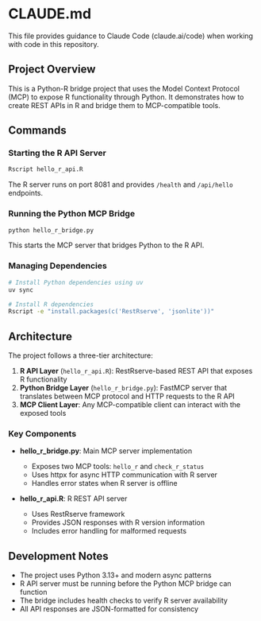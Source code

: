 # CLAUDE.md

This file provides guidance to Claude Code (claude.ai/code) when working with code in this repository.

## Project Overview

This is a Python-R bridge project that uses the Model Context Protocol (MCP) to expose R functionality through Python. It demonstrates how to create REST APIs in R and bridge them to MCP-compatible tools.

## Commands

### Starting the R API Server
```bash
Rscript hello_r_api.R
```
The R server runs on port 8081 and provides `/health` and `/api/hello` endpoints.

### Running the Python MCP Bridge
```bash
python hello_r_bridge.py
```
This starts the MCP server that bridges Python to the R API.

### Managing Dependencies
```bash
# Install Python dependencies using uv
uv sync

# Install R dependencies
Rscript -e "install.packages(c('RestRserve', 'jsonlite'))"
```

## Architecture

The project follows a three-tier architecture:

1. **R API Layer** (`hello_r_api.R`): RestRserve-based REST API that exposes R functionality
2. **Python Bridge Layer** (`hello_r_bridge.py`): FastMCP server that translates between MCP protocol and HTTP requests to the R API
3. **MCP Client Layer**: Any MCP-compatible client can interact with the exposed tools

### Key Components

- **hello_r_bridge.py**: Main MCP server implementation
  - Exposes two MCP tools: `hello_r` and `check_r_status`
  - Uses httpx for async HTTP communication with R server
  - Handles error states when R server is offline

- **hello_r_api.R**: R REST API server
  - Uses RestRserve framework
  - Provides JSON responses with R version information
  - Includes error handling for malformed requests

## Development Notes

- The project uses Python 3.13+ and modern async patterns
- R API server must be running before the Python MCP bridge can function
- The bridge includes health checks to verify R server availability
- All API responses are JSON-formatted for consistency